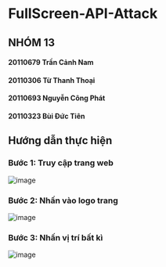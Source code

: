 # FullScreen-API-Attack

## NHÓM 13

#### 20110679 Trần Cảnh Nam

#### 20110306 Từ Thanh Thoại

#### 20110693 Nguyễn Công Phát

#### 20110323 Bùi Đức Tiên

## Hướng dẫn thực hiện

### Bước 1: Truy cập trang web

![image](https://user-images.githubusercontent.com/91410751/223324992-dc271c51-ed99-462e-acd6-f45ab1eb2d80.png)

### Bước 2: Nhấn vào logo trang
![image](https://user-images.githubusercontent.com/91410751/223330927-12cb234b-b95d-4052-b7a8-3307c98ec331.png)


### Bước 3: Nhấn vị trí bất kì
![image](https://user-images.githubusercontent.com/91410751/223341138-9115c3a7-13f9-4320-8283-49644effa008.png)

